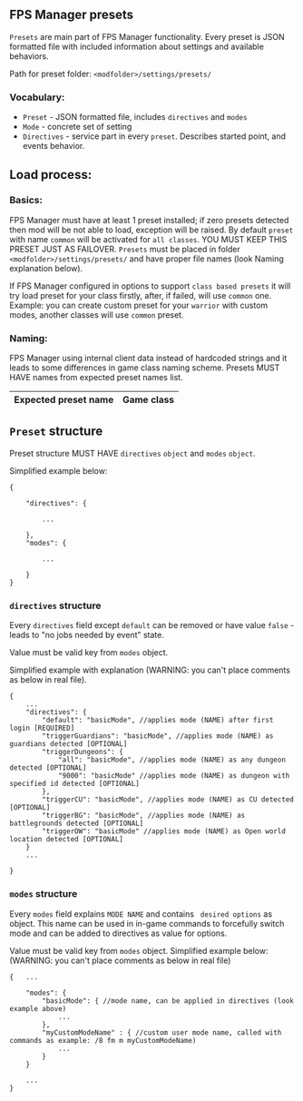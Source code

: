 ## FPS Manager presets

`Presets` are main part of FPS Manager functionality. Every preset is JSON formatted file with included information about settings and available behaviors.

Path for preset folder: `<modfolder>/settings/presets/`

### Vocabulary:

* `Preset` - JSON formatted file, includes `directives` and `modes`
* `Mode` - concrete set of setting
* `Directives` - service part in every `preset`. Describes started point, and events behavior.

## Load process:

### Basics:

FPS Manager must have at least 1 preset installed; if zero presets detected then mod will be not able to load, exception will be raised. By default `preset` with name `common` will be activated for `all classes`. YOU MUST KEEP THIS PRESET JUST AS FAILOVER. `Presets` must be placed  in folder `<modfolder>/settings/presets/` and have proper file names (look Naming explanation below).

If FPS Manager configured in options to support `class based presets` it will try load preset for your class firstly, after, if failed, will use `common` one.
Example: you can create custom preset for your `warrior` with custom modes, another classes will use `common` preset. 

### Naming:

FPS Manager using internal client data instead of hardcoded strings and it leads to some differences in game class naming scheme. Presets MUST HAVE names from expected preset names list.


|  Expected preset name         | Game class           |
| ------------------------------| ---------------------|

## `Preset` structure

Preset structure MUST HAVE `directives` `object` and `modes` `object`.

Simplified example below:

```JS
{
	
	"directives": {

		...
	
	},
	"modes": {

		...
	
	}
}
```

### `directives` structure

Every `directives` field except `default` can be removed or have value `false` - leads to "no jobs needed by event" state.

Value must be valid key from `modes` object.

Simplified example with explanation (WARNING: you can't place comments as below in real file).

```JS
{
	...
	"directives": {
		"default": "basicMode", //applies mode (NAME) after first login [REQUIRED]
		"triggerGuardians": "basicMode", //applies mode (NAME) as guardians detected [OPTIONAL]
		"triggerDungeons": { 
			"all": "basicMode", //applies mode (NAME) as any dungeon detected [OPTIONAL]
			"9000": "basicMode" //applies mode (NAME) as dungeon with specified id detected [OPTIONAL]
		},
		"triggerCU": "basicMode", //applies mode (NAME) as CU detected [OPTIONAL]
		"triggerBG": "basicMode", //applies mode (NAME) as battlegrounds detected [OPTIONAL]
		"triggerOW": "basicMode" //applies mode (NAME) as Open world location detected [OPTIONAL]
	}
	...

}
```

### `modes` structure

Every `modes` field explains `MODE NAME` and contains ` desired options` as object. This name can be used in in-game commands to forcefully switch mode and can be added to directives as value for options.


Value must be valid key from `modes` object.
Simplified example below: (WARNING: you can't place comments as below in real file)

```JS
{	...

	"modes": {
		"basicMode": { //mode name, can be applied in directives (look example above)
			...
		},
		"myCustomModeName" : { //custom user mode name, called with commands as example: /8 fm m myCustomModeName)
			...
		}
	}

	...
}
```
